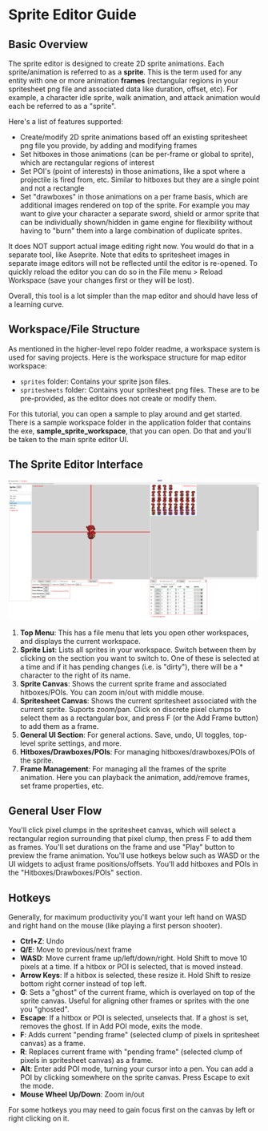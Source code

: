 # Sprite Editor Guide

## Basic Overview

The sprite editor is designed to create 2D sprite animations. Each sprite/animation is referred to as a **sprite**. This is the term used for any entity with one or more animation **frames** (rectangular regions in your spritesheet png file and associated data like duration, offset, etc). For example, a character idle sprite, walk animation, and attack animation would each be referred to as a "sprite".

Here's a list of features supported:
- Create/modify 2D sprite animations based off an existing spritesheet png file you provide, by adding and modifying frames
- Set hitboxes in those animations (can be per-frame or global to sprite), which are rectangular regions of interest
- Set POI's (point of interests) in those animations, like a spot where a projectile is fired from, etc. Similar to hitboxes but they are a single point and not a rectangle
- Set "drawboxes" in those animations on a per frame basis, which are additional images rendered on top of the sprite. For example you may want to give your character a separate sword, shield or armor sprite that can be individually shown/hidden in game engine for flexibility without having to "burn" them into a large combination of duplicate sprites.

It does NOT support actual image editing right now. You would do that in a separate tool, like Aseprite. Note that edits to spritesheet images in separate image editors will not be reflected until the editor is re-opened. To quickly reload the editor you can do so in the File menu > Reload Workspace (save your changes first or they will be lost).

Overall, this tool is a lot simpler than the map editor and should have less of a learning curve.

## Workspace/File Structure

As mentioned in the higher-level repo folder readme, a workspace system is used for saving projects. Here is the workspace structure for map editor workspace:

- `sprites` folder: Contains your sprite json files.
- `spritesheets` folder: Contains your spritesheet png files. These are to be pre-provided, as the editor does not create or modify them.

For this tutorial, you can open a sample to play around and get started. There is a sample workspace folder in the application folder that contains the exe, **sample_sprite_workspace**, that you can open. Do that and you'll be taken to the main sprite editor UI.

## The Sprite Editor Interface

![Alt Text](readme_image.png "Optional Title")

1. **Top Menu**: This has a file menu that lets you open other workspaces, and displays the current workspace.
2. **Sprite List**: Lists all sprites in your workspace. Switch between them by clicking on the section you want to switch to. One of these is selected at a time and if it has pending changes (i.e. is "dirty"), there will be a * character to the right of its name.
3. **Sprite Canvas**: Shows the current sprite frame and associated hitboxes/POIs. You can zoom in/out with middle mouse.
4. **Spritesheet Canvas**: Shows the current spritesheet associated with the current sprite. Suports zoom/pan. Click on discrete pixel clumps to select them as a rectangular box, and press F (or the Add Frame button) to add them as a frame.
5. **General UI Section**: For general actions. Save, undo, UI toggles, top-level sprite settings, and more.
6. **Hitboxes/Drawboxes/POIs**: For managing hitboxes/drawboxes/POIs of the sprite.
7. **Frame Management**: For managing all the frames of the sprite animation. Here you can playback the animation, add/remove frames, set frame properties, etc.

## General User Flow

You'll click pixel clumps in the spritesheet canvas, which will select a rectangular region surrounding that pixel clump, then press F to add them as frames. You'll set durations on the frame and use "Play" button to preview the frame animation. You'll use hotkeys below such as WASD or the UI widgets to adjust frame positions/offsets. You'll add hitboxes and POIs in the "Hitboxes/Drawboxes/POIs" section.

## Hotkeys

Generally, for maximum productivity you'll want your left hand on WASD and right hand on the mouse (like playing a first person shooter).

- **Ctrl+Z**: Undo
- **Q/E**: Move to previous/next frame
- **WASD**: Move current frame up/left/down/right. Hold Shift to move 10 pixels at a time. If a hitbox or POI is selected, that is moved instead.
- **Arrow Keys**: If a hitbox is selected, these resize it. Hold Shift to resize bottom right corner instead of top left.
- **G**: Sets a "ghost" of the current frame, which is overlayed on top of the sprite canvas. Useful for aligning other frames or sprites with the one you "ghosted".
- **Escape**: If a hitbox or POI is selected, unselects that. If a ghost is set, removes the ghost. If in Add POI mode, exits the mode.
- **F**: Adds current "pending frame" (selected clump of pixels in spritesheet canvas) as a frame.
- **R**: Replaces current frame with "pending frame" (selected clump of pixels in spritesheet canvas) as a frame.
- **Alt**: Enter add POI mode, turning your cursor into a pen. You can add a POI by clicking somewhere on the sprite canvas. Press Escape to exit the mode.
- **Mouse Wheel Up/Down**: Zoom in/out

For some hotkeys you may need to gain focus first on the canvas by left or right clicking on it.
